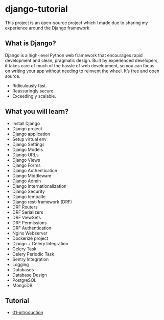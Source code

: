 # django-tutorial

This project is an open-source project which I made due to sharing my experience around the Django framework.

## What is Django?

Django is a high-level Python web framework that encourages rapid development and clean, pragmatic design. Built by experienced developers, it takes care of much of the hassle of web development, so you can focus on writing your app without needing to reinvent the wheel. It’s free and open source.

- Ridiculously fast.
- Reassuringly secure.
- Exceedingly scalable.

## What you will learn?

- Install Django
- Django project
- Django application
- Setup virtual env
- Django Settings
- Django Models
- Django URLs
- Django Views
- Django Forms
- Django Authentication
- Django Middleware
- Django Admin
- Django Internationalization
- Django Security
- Django tempalte
- Django rest-framework (DRF)
- DRF Routers
- DRF Serializers
- DRF ViewSets
- DRF Permissions
- DRF Authentication
- Nginx Webserver
- Dockerize project
- Django + Celery Integration
- Celery Task
- Celery Periodic Task
- Sentry Integration
- Logging
- Databases
- Database Design
- PostgreSQL
- MongoDB

## Tutorial

 - [01-introduction](https://github.com/mohammadmasoumi/django-tutorial/tree/master/tutorials/01-introduction)